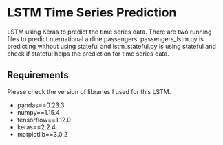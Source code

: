 # LSTM Time Series Prediction
LSTM using Keras to predict the time series data. There are two running files to predict nternational airline passengers. passengers_lstm.py is predicting without using stateful and lstm_stateful.py is using stateful and check if stateful helps the prediction for time series data.

## Requirements
Please check the version of libraries I used for this LSTM.

- pandas==0.23.3
- numpy==1.15.4
- tensorflow==1.12.0
- keras==2.2.4
- matplotlib==3.0.2
